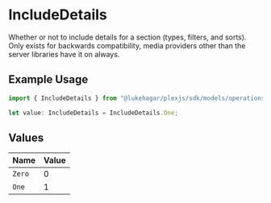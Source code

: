 # IncludeDetails

Whether or not to include details for a section (types, filters, and sorts). 
Only exists for backwards compatibility, media providers other than the server libraries have it on always.


## Example Usage

```typescript
import { IncludeDetails } from "@lukehagar/plexjs/sdk/models/operations";

let value: IncludeDetails = IncludeDetails.One;
```

## Values

| Name   | Value  |
| ------ | ------ |
| `Zero` | 0      |
| `One`  | 1      |